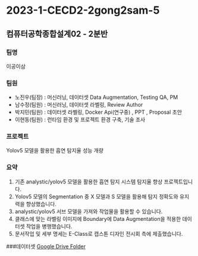 # 2023-1-CECD2-2gong2sam-5
## 컴퓨터공학종합설계02 - 2분반

### 팀명
이공이삼

### 팀원
- 노진우(팀장) : 머신러닝, 데이터셋 Data Augmentation, Testing QA, PM
- 남수정(팀원) : 머신러닝, 데이터셋 라벨링, Review Author
- 박지민(팀원) : 데이터셋 라벨링, Docker Api(연구중) , PPT , Proposal 초안
- 이현동(팀원) : 런타임 환경 및 프로젝트 환경 구축, 기술 조사

### 프로젝트
Yolov5 모델을 활용한 흡연 탐지율 성능 개량 

### 요약
1. 기존 analystic/yolov5 모델을 활용한 흡연 탐지 시스템 탐지율 향상 프로젝트입니다. 
2. Yolov5 모델의 Segmentation 중 X 모델과 S 모델을 활용해 탐지 정확도와 유지력을 향상했습니다. 
3. analystic/yolov5 서브 모델을 가져와 작업물을 활용할 수 있습니다.
4. 클래스에 맞는 라벨링 이미지에 Boundary에 Data Augmentation을 적용한 데이터셋 작업을 병행했습니다.
5. 문서작업 및 세부 명세는 E-Class로 캡스톤 디자인 전시회 측에 제출했습니다.

###데이터셋
[Google Drive Folder](https://drive.google.com/drive/folders/1CK9CBdjGkqdridDuVtVOxZ3VvM1AfUwo?usp=sharing)





